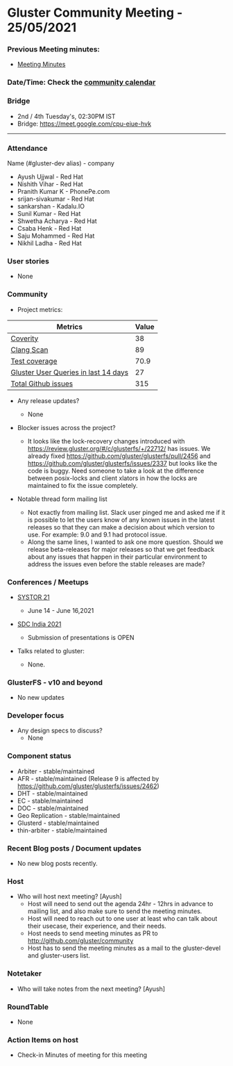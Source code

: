 # Gluster Community Meeting -  25/05/2021


### Previous Meeting minutes:

- [Meeting Minutes](http://github.com/gluster/community/meetings)

### Date/Time: Check the [community calendar](https://calendar.google.com/event?action=TEMPLATE&tmeid=MDQ0YmRydTllMXYzdWFoMmpsbjdqNXJlYmNfMjAyMDEwMjdUMDkwMDAwWiBzYWptb2hhbUByZWRoYXQuY29t&tmsrc=sajmoham%40redhat.com&scp=ALL)

### Bridge
  - 2nd / 4th Tuesday's, 02:30PM IST
  - Bridge: https://meet.google.com/cpu-eiue-hvk


-------

### Attendance
Name (#gluster-dev alias) - company
* Ayush Ujjwal - Red Hat
* Nishith Vihar - Red Hat
* Pranith Kumar K - PhonePe.com
* srijan-sivakumar - Red Hat
* sankarshan - Kadalu.IO
* Sunil Kumar - Red Hat
* Shwetha Acharya - Red Hat
* Csaba Henk - Red Hat
* Saju Mohammed - Red Hat
* Nikhil Ladha - Red Hat


### User stories
* None

### Community

* Project metrics:

|    Metrics                |   Value  |
| ------------------------- | -------- |
|[Coverity](https://scan.coverity.com/projects/gluster-glusterfs)  | 38  |
|[Clang Scan](https://build.gluster.org/job/clang-scan/lastBuild/) |   89  |
|[Test coverage](https://build.gluster.org/job/line-coverage/lastCompletedBuild/Line_20Coverage_20Report/)|    70.9 |
|[Gluster User Queries in last 14 days](https://lists.gluster.org/pipermail/gluster-users/2021-May/thread.html#start)        |     27     |
|[Total Github issues](https://github.com/gluster/glusterfs/issues)       |    315   |


* Any release updates?
    * None

* Blocker issues across the project?
    * It looks like the lock-recovery changes introduced with https://review.gluster.org/#/c/glusterfs/+/22712/ has issues. We already fixed https://github.com/gluster/glusterfs/pull/2456 and https://github.com/gluster/glusterfs/issues/2337 but looks like the code is buggy. Need someone to take a look at the difference between posix-locks and client xlators in how the locks are maintained to fix the issue completely.


* Notable thread form mailing list
    * Not exactly from mailing list. Slack user pinged me and asked me if it is possible to let the users know of any known issues in the latest releases so that they can make a decision about which version to use. For example: 9.0 and 9.1 had protocol issue.
    * Along the same lines, I wanted to ask one more question. Should we release beta-releases for major releases so that we get feedback about any issues that happen in their particular environment to address the issues even before the stable releases are made?


### Conferences / Meetups

* [SYSTOR 21](https://www.systor.org/2021/cfp.html)
    * June 14 - June 16,2021
* [SDC India 2021](https://www.snia.org/events/sdcindia)
    * Submission of presentations is OPEN

* Talks related to gluster:
    - None.




### GlusterFS - v10 and beyond
* No new updates

### Developer focus

* Any design specs to discuss?
    * None



### Component status
* Arbiter - stable/maintained
* AFR - stable/maintained (Release 9 is affected by https://github.com/gluster/glusterfs/issues/2462)
* DHT - stable/maintained
* EC - stable/maintained
* DOC - stable/maintained
* Geo Replication - stable/maintained
* Glusterd - stable/maintained
* thin-arbiter - stable/maintained



### Recent Blog posts / Document updates
* No new blog posts recently.


### Host

* Who will host next meeting? [Ayush]
  - Host will need to send out the agenda 24hr - 12hrs in advance to mailing list, and also make sure to send the meeting minutes.
  - Host will need to reach out to one user at least who can talk about their usecase, their experience, and their needs.
  - Host needs to send meeting minutes as PR to http://github.com/gluster/community
  - Host has to send the meeting minutes as a mail to the gluster-devel and gluster-users list.


### Notetaker

* Who will take notes from the next meeting? [Ayush]


### RoundTable

* None


### Action Items on host
* Check-in Minutes of meeting for this meeting

